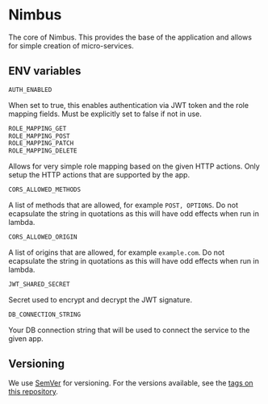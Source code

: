# Nimbus

The core of Nimbus. This provides the base of the application and allows for simple creation of micro-services.

## ENV variables

```js
AUTH_ENABLED
```
When set to true, this enables authentication via JWT token and the role mapping fields. Must be explicitly set to false if not in use.

```js
ROLE_MAPPING_GET
ROLE_MAPPING_POST
ROLE_MAPPING_PATCH
ROLE_MAPPING_DELETE
```
Allows for very simple role mapping based on the given HTTP actions. Only setup the HTTP actions that are supported by the app.

```js
CORS_ALLOWED_METHODS
```
A list of methods that are allowed, for example `POST, OPTIONS`. Do not ecapsulate the string in quotations as this will have odd effects when run in lambda.

```js
CORS_ALLOWED_ORIGIN
```
A list of origins that are allowed, for example `example.com`. Do not ecapsulate the string in quotations as this will have odd effects when run in lambda.

```js
JWT_SHARED_SECRET
```
Secret used to encrypt and decrypt the JWT signature.

```js
DB_CONNECTION_STRING
```
Your DB connection string that will be used to connect the service to the given app.
## Versioning

We use [SemVer](http://semver.org/) for versioning. For the versions available, see the [tags on this repository](https://github.com/creative-owl/nimbus/tags).
